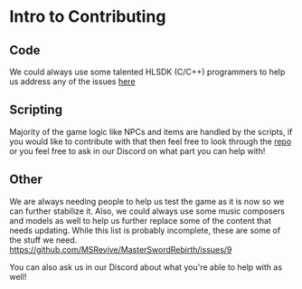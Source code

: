# Intro to Contributing

## Code
We could always use some talented HLSDK (C/C++) programmers to help us address any of the issues [here](https://github.com/MSRevive/MasterSwordRebirth/issues)

## Scripting
Majority of the game logic like NPCs and items are handled by the scripts, if you would like to contribute with that then feel free to look through the [repo](https://github.com/MSRevive/MSCScripts) or you feel free to ask in our Discord on what part you can help with!

## Other
We are always needing people to help us test the game as it is now so we can further stabilize it. Also, we could always use some music composers and models as well to help us further replace some of the content that needs updating. While this list is probably incomplete, these are some of the stuff we need. https://github.com/MSRevive/MasterSwordRebirth/issues/9 

You can also ask us in our Discord about what you're able to help with as well!